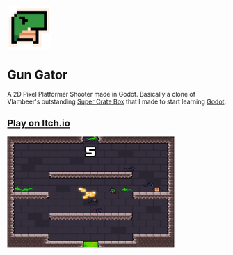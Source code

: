 <a href="https://kainakamura.itch.io/gun-gator">
	<img src="icon.png" alt="icon" width="100" height="100"/>
</a>

# Gun Gator

A 2D Pixel Platformer Shooter made in Godot. Basically a clone of Vlambeer's outstanding [Super Crate Box](http://supercratebox.com/) that I made to start learning [Godot](https://godotengine.org/).

## [Play on Itch.io](https://kainakamura.itch.io/gun-gator)
<a href="https://kainakamura.itch.io/gun-gator">
  <img src="screenshot.png" alt="icon" width="384" height="256"/>
</a>

